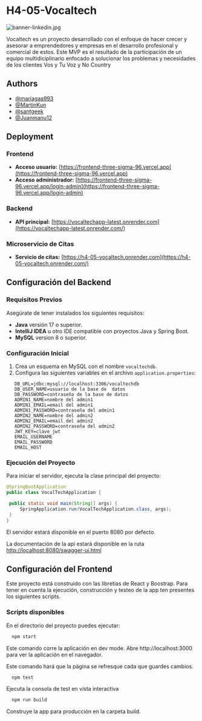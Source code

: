 # H4-05-Vocaltech
![banner-linkedin.jpg](https://res.cloudinary.com/dpp28f2ek/image/upload/v1739545922/vocaltech_pd7ulv.png)

Vocaltech es un proyecto desarrollado con el enfoque de hacer crecer y asesorar a emprendedores y empresas en el desarrollo profesional y comercial de estos. Este MVP es el resultado de la participación de un equipo multidiciplinario enfocado a solucionar los problemas y necesidades de los clientes Vos y Tu Voz y No Country

## Authors

- [@mariagaa993](https://github.com/mariagaa993)
- [@MartinKun](https://github.com/MartinKun)
- [@santgeek](https://github.com/santgeek)
- [@Juanmanu12](https://github.com/Juanmanu12)

## Deployment  

### Frontend  
- **Acceso usuario:** [https://frontend-three-sigma-96.vercel.app](https://frontend-three-sigma-96.vercel.app)  
- **Acceso administrador:** [https://frontend-three-sigma-96.vercel.app/login-admin](https://frontend-three-sigma-96.vercel.app/login-admin)  

### Backend  
- **API principal:** [https://vocaltechapp-latest.onrender.com](https://vocaltechapp-latest.onrender.com/)  

### Microservicio de Citas  
- **Servicio de citas:** [https://h4-05-vocaltech.onrender.com](https://h4-05-vocaltech.onrender.com/)  

## Configuración del Backend

### Requisitos Previos

Asegúrate de tener instalados los siguientes requisitos:

- **Java** versión 17 o superior.
- **IntelliJ IDEA** u otro IDE compatible con proyectos Java y Spring Boot.
- **MySQL** version 8 o superior.

### Configuración Inicial

1. Crea un esquema en MySQL con el nombre `vocaltechdb`.
2. Configura las siguientes variables en el archivo `application.properties`:

```properties
   DB_URL=jdbc:mysql://localhost:3306/vocaltechdb
   DB_USER_NAME=usuario de la base de  datos
   DB_PASSWORD=contraseña de la base de datos
   ADMIN1_NAME=nombre del admin1
   ADMIN1_EMAIL=email del admin1
   ADMIN1_PASSWORD=contraseña del admin1
   ADMIN2_NAME=nombre del admin2
   ADMIN2_EMAIL=email del admin2
   ADMIN2_PASSWORD=contraseña del admin2
   JWT_KEY=clave jwt
   EMAIL_USERNAME
   EMAIL_PASSWORD
   EMAIL_HOST
```

### Ejecución del Proyecto

Para iniciar el servidor, ejecuta la clase principal del proyecto:

```java
@SpringBootApplication
public class VocalTechApplication {

 public static void main(String[] args) {
     SpringApplication.run(VocalTechApplication.class, args);
 }
}
```
El servidor estará disponible en el puerto 8080 por defecto.

La documentación de la api estará disponible en la ruta [http://localhost:8080/swagger-ui.html](URL)

## Configuración del Frontend

Este proyecto está construido con las libretías de React y Boostrap. Para tener en cuenta la ejecución, construcción y testeo de la app ten presentes los siguientes scripts.

### Scripts disponibles

En el directorio del proyecto puedes ejecutar:

```bash
  npm start
```

Este comando corre la aplicación en dev mode.
Abre  http://localhost:3000 para ver la aplicación en el navegador.

Este comando hará que la página se refresque cada que guardes cambios.

```bash
  npm test
```

Ejecuta la consola de test en vista interactiva

```bash
  npm run build
```

Construye la app para producción en la carpeta build. 

